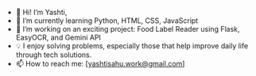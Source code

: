 - 👋 Hi! I’m Yashti,
- 🌱 I’m currently learning Python, HTML, CSS, JavaScript
- 🤖 I’m working on an exciting project: Food Label Reader using Flask, EasyOCR, and Gemini API
- 💡 I enjoy solving problems, especially those that help improve daily life through tech solutions.
- 📫 How to reach me: [yashtisahu.work@gmail.com]



<!---
Yashtiii/Yashtiii is a ✨ special ✨ repository because its `README.md` (this file) appears on your GitHub profile.
You can click the Preview link to take a look at your changes.
--->
